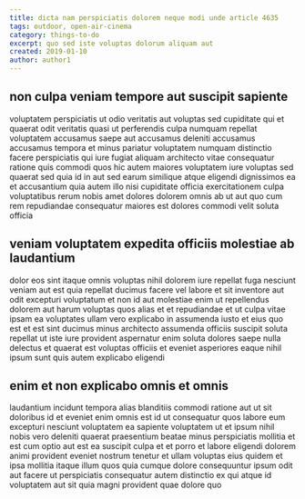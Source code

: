 ```yaml
---
title: dicta nam perspiciatis dolorem neque modi unde article 4635
tags: outdoor, open-air-cinema
category: things-to-do
excerpt: quo sed iste voluptas dolorum aliquam aut
created: 2019-01-10
author: author1
---
```


## non culpa veniam tempore aut suscipit sapiente

voluptatem perspiciatis ut odio veritatis aut voluptas sed cupiditate qui et quaerat odit veritatis quasi ut perferendis culpa numquam repellat voluptatem accusamus saepe aut accusamus deleniti accusamus accusamus tempora et minus pariatur voluptatem numquam distinctio facere perspiciatis qui iure fugiat aliquam architecto vitae consequatur ratione quis commodi quos hic autem maiores voluptatem iure voluptas sed quaerat sed quia id in aut sed earum similique atque eligendi dignissimos ea et accusantium quia autem illo nisi cupiditate officia exercitationem culpa voluptatibus rerum nobis amet dolores dolorem omnis ab ut aut quo cum rem repudiandae consequatur maiores est dolores commodi velit soluta officia

## veniam voluptatem expedita officiis molestiae ab laudantium

dolor eos sint itaque omnis voluptas nihil dolorem iure repellat fuga nesciunt veniam aut est quia repellat ducimus facere vel labore et sit inventore aut odit excepturi voluptatum et non id aut molestiae enim ut repellendus dolorem aut harum voluptas quos alias et et repudiandae et ut culpa vitae ipsam ea voluptates ullam vero explicabo in assumenda iusto et eius quo est et est sint ducimus minus architecto assumenda officiis suscipit soluta repellat ut iste iure provident aspernatur enim soluta dolores saepe nulla delectus et quaerat est voluptas officiis et eveniet asperiores eaque nihil ipsum sunt quis autem explicabo eligendi

## enim et non explicabo omnis et omnis

laudantium incidunt tempora alias blanditiis commodi ratione aut ut sit doloribus id et eveniet enim omnis est id ut consequatur quos labore eum excepturi nesciunt voluptatem ea sapiente voluptatem ut et ipsum nihil nobis vero deleniti quaerat praesentium beatae minus perspiciatis mollitia et est cum optio aut est ea suscipit culpa et et porro et labore eligendi dolorem animi provident eveniet nostrum tenetur et ullam voluptas eius quidem et ipsa mollitia itaque illum quos quia cumque dolore consequuntur ipsum odit aut facere ut perspiciatis consequatur autem distinctio ex qui atque id voluptatem aut sit quia magni provident quae dolore quo
